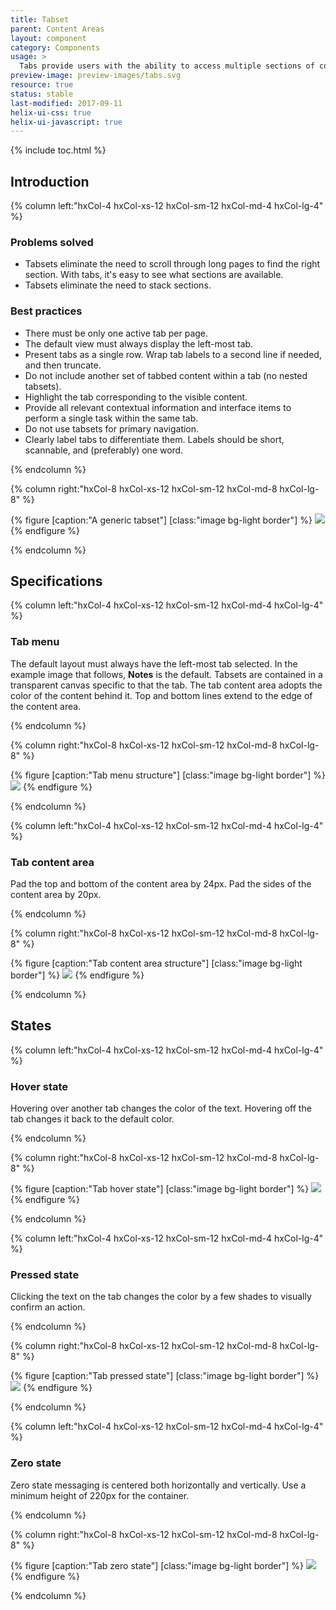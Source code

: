 ```yaml
---
title: Tabset
parent: Content Areas
layout: component
category: Components
usage: >
  Tabs provide users with the ability to access multiple sections of content seperated by tabs. This seperation makes it easy to explore and switch between different views. Tabs enable content organization at a high level, such as switching between views, data sets, or functional aspects of an app.
preview-image: preview-images/tabs.svg
resource: true
status: stable
last-modified: 2017-09-11
helix-ui-css: true
helix-ui-javascript: true
---
```


{% include toc.html %}

<section class="static-section" markdown="1">

## Introduction

<div class="hxRow"  markdown="1">

{% column left:"hxCol-4 hxCol-xs-12 hxCol-sm-12 hxCol-md-4 hxCol-lg-4" %}

### Problems solved

- Tabsets eliminate the need to scroll through long pages to find the right section. With tabs, it's easy to see what sections are available.
- Tabsets eliminate the need to stack sections.

### Best practices

- There must be only one active tab per page.
- The default view must always display the left-most tab.
- Present tabs as a single row. Wrap tab labels to a second line if needed, and then truncate.
- Do not include another set of tabbed content within a tab (no nested tabsets).
- Highlight the tab corresponding to the visible content.
- Provide all relevant contextual information and interface items to perform a single task within the same tab.
- Do not use tabsets for primary navigation.
- Clearly label tabs to differentiate them. Labels should be short, scannable, and (preferably) one word.

{% endcolumn %}

{% column right:"hxCol-8 hxCol-xs-12 hxCol-sm-12 hxCol-md-8 hxCol-lg-8" %}

{% figure [caption:"A generic tabset"] [class:"image bg-light border"] %}
![]({{site.url}}/assets/images/components/content-areas/tabs/tabs-lorem-ipsum.svg)
{% endfigure %}

{% endcolumn %}

</div>

</section>

<section class="static-section" markdown="1">

## Specifications

<div class="hxRow"  markdown="1">

{% column left:"hxCol-4 hxCol-xs-12 hxCol-sm-12 hxCol-md-4 hxCol-lg-4" %}

### Tab menu

The default layout must always have the left-most tab selected. In the example image that follows, **Notes** is the default. Tabsets are contained in a transparent canvas specific to that the tab. The tab content area adopts the color of the content behind it. Top and bottom lines extend to the edge of the content area.

{% endcolumn %}

{% column right:"hxCol-8 hxCol-xs-12 hxCol-sm-12 hxCol-md-8 hxCol-lg-8" %}

{% figure [caption:"Tab menu structure"] [class:"image bg-light border"] %}
![]({{site.url}}/assets/images/components/content-areas/tabs/tabs-menu.svg)
{% endfigure %}

{% endcolumn %}

</div>

</section>

<section class="static-section" markdown="1">

<div class="hxRow"  markdown="1">

{% column left:"hxCol-4 hxCol-xs-12 hxCol-sm-12 hxCol-md-4 hxCol-lg-4" %}

### Tab content area

Pad the top and bottom of the content area by 24px. Pad the sides of the content area by 20px.

{% endcolumn %}

{% column right:"hxCol-8 hxCol-xs-12 hxCol-sm-12 hxCol-md-8 hxCol-lg-8" %}

{% figure [caption:"Tab content area structure"] [class:"image bg-light border"] %}
![]({{site.url}}/assets/images/components/content-areas/tabs/tabs-content-area.svg)
{% endfigure %}

{% endcolumn %}

</div>

</section>

<section class="static-section" markdown="1">

## States

<div class="hxRow"  markdown="1">

{% column left:"hxCol-4 hxCol-xs-12 hxCol-sm-12 hxCol-md-4 hxCol-lg-4" %}

### Hover state

Hovering over another tab changes the color of the text. Hovering off the tab changes it back to the default color.

{% endcolumn %}

{% column right:"hxCol-8 hxCol-xs-12 hxCol-sm-12 hxCol-md-8 hxCol-lg-8" %}

{% figure [caption:"Tab hover state"] [class:"image bg-light border"] %}
![]({{site.url}}/assets/images/components/content-areas/tabs/tabs-hover-state.svg)
{% endfigure %}

{% endcolumn %}

</div>

</section>

<section class="static-section" markdown="1">

<div class="hxRow"  markdown="1">

{% column left:"hxCol-4 hxCol-xs-12 hxCol-sm-12 hxCol-md-4 hxCol-lg-4" %}

### Pressed state

Clicking the text on the tab changes the color by a few shades to visually confirm an action.

{% endcolumn %}

{% column right:"hxCol-8 hxCol-xs-12 hxCol-sm-12 hxCol-md-8 hxCol-lg-8" %}

{% figure [caption:"Tab pressed state"] [class:"image bg-light border"] %}
![]({{site.url}}/assets/images/components/content-areas/tabs/tabs-pressed-state.svg)
{% endfigure %}

{% endcolumn %}

</div>

</section>

<section class="static-section" markdown="1">

<div class="hxRow"  markdown="1">

{% column left:"hxCol-4 hxCol-xs-12 hxCol-sm-12 hxCol-md-4 hxCol-lg-4" %}

### Zero state

Zero state messaging is centered both horizontally and vertically. Use a minimum height of 220px for the container.

{% endcolumn %}

{% column right:"hxCol-8 hxCol-xs-12 hxCol-sm-12 hxCol-md-8 hxCol-lg-8" %}

{% figure [caption:"Tab zero state"] [class:"image bg-light border"] %}
![]({{site.url}}/assets/images/components/content-areas/tabs/tabs-zero-state.svg)
{% endfigure %}

{% endcolumn %}

</div>

</section>
